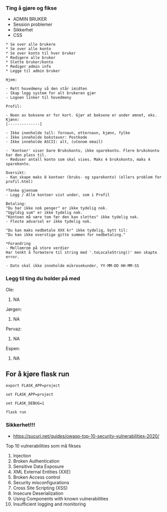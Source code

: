 ### Ting å gjøre og fikse
  * ADMIN BRUKER
  * Session problemer
  * Sikkerhet
  * CSS

```
* Se over alle brukere
* Se over alle konto
* Se over konto til hver bruker
* Redigere alle bruker
* Slette bruker/konto
* Rediger admin info
* Legge til admin bruker
```
```
Hjem:

- Rett hovedmeny så den står imidten
- Skap logg system for alt brukeren gjør
- Logoen linker til hovedmeny
```
```
Profil:

- Noen av boksene er for kort. Gjør at boksene er under emnet, eks.
Kjønn:
[--------------]

- Ikke inenholde tall: fornavn, etternavn, kjønn, fylke
- Ikke inneholde bokstaver: Postkode
- Ikke inneholde ASCII: alt, (utenom email)

- 'Kontoer' viser bare Brukskonto, ikke sparekonto. Flere brukskonto har den plass til.
- Reduser antall konto som skal vises. Maks 4 brukskonto, maks 4 sparekonto.
```
```
Oversikt:
- Kan skape maks 8 kontoer (bruks- og sparekonto) (ellers problem for profil.html)

*Tenke gjennom
- Logg / Alle kontoer vist under, som i Profil
```
```
Betaling:
"Du har ikke nok penger" er ikke tydelig nok.
"Ugyldig sum" er ikke tydelig nok.
"Kontoen må være tom før den kan slettes" ikke tydelig nok.
- Fleste advarsel er ikke tydelig nok. 

"Du kan maks nedbetale XXX kr" ikke tydelig, bytt til:
"Du kan ikke overstige gitte summen for nedbetaling."

*Forandring
- Mellomrom på store verdier
Har tenkt å formatere til string med '.toLocaleString()' men skapte error.

- Dato skal ikke inneholde mikrosekunder, YY-MM-DD HH-MM-SS
```

### Legg til ting du holder på med
Ole:
    
1. NA
  
Jørgen:

1. NA

Pervaz:

1. NA

Espen:

1. NA

## For å kjøre flask run

```
export FLASK_APP=project
```
```
set FLASK_APP=project
```
```
set FLASK_DEBUG=1
```
```
flask run
```

### Sikkerhet!!!
  * https://sucuri.net/guides/owasp-top-10-security-vulnerabilities-2020/

Top 10 vulnerabilities som må fikses

1. Injection
2. Broken Authentication
3. Sensitive Data Exposure
4. XML External Entities (XXE)
5. Broken Access control
6. Security misconfigurations
7. Cross Site Scripting (XSS)
8. Insecure Deserialization
9. Using Components with known vulnerabilities
10. Insufficient logging and monitoring
